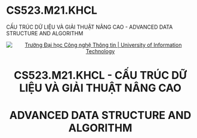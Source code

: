 # CS523.M21.KHCL
CẤU TRÚC DỮ LIỆU VÀ GIẢI THUẬT NÂNG CAO - ADVANCED DATA STRUCTURE AND ALGORITHM


<!-- Banner -->
<p align="center">
  <a href="https://www.uit.edu.vn/" title="Trường Đại học Công nghệ Thông tin" style="border: none;">
    <img src="https://i.imgur.com/WmMnSRt.png" alt="Trường Đại học Công nghệ Thông tin | University of Information Technology">
  </a>
</p>

<!-- Title -->
<h1 align="center"><b>CS523.M21.KHCL - CẤU TRÚC DỮ LIỆU VÀ GIẢI THUẬT NÂNG CAO</b></h1>
<h1 align="center"><b>ADVANCED DATA STRUCTURE AND ALGORITHM</b></h1>

